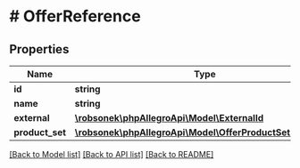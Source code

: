 # # OfferReference

## Properties

Name | Type | Description | Notes
------------ | ------------- | ------------- | -------------
**id** | **string** |  |
**name** | **string** | Offer name. |
**external** | [**\robsonek\phpAllegroApi\Model\ExternalId**](ExternalId.md) |  | [optional]
**product_set** | [**\robsonek\phpAllegroApi\Model\OfferProductSetReference**](OfferProductSetReference.md) |  | [optional]

[[Back to Model list]](../../README.md#models) [[Back to API list]](../../README.md#endpoints) [[Back to README]](../../README.md)
